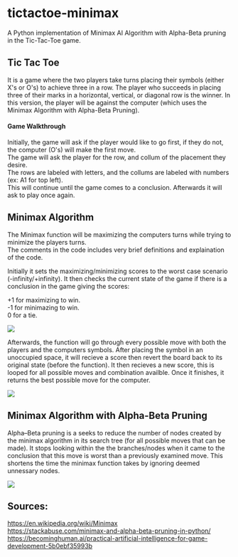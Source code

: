 # tictactoe-minimax
A Python implementation of Minimax AI Algorithm with Alpha-Beta pruning in the Tic-Tac-Toe game.

## Tic Tac Toe
It is a game where the two players take turns placing their symbols (either X's or O's) to achieve three in a row. The player who succeeds in placing three of their marks in a horizontal, vertical, or diagonal row is the winner. In this version, the player will be against the computer (which uses the Minimax Algorithm with Alpha-Beta Pruning). 

#### Game Walkthrough
Initially, the game will ask if the player would like to go first, if they do not, the computer (O's) will make the first move.   
The game will ask the player for the row, and collum of the placement they desire.  
The rows are labeled with letters, and the collums are labeled with numbers (ex: A1 for top left).  
This will continue until the game comes to a conclusion. Afterwards it will ask to play once again.

## Minimax Algorithm 
The Minimax function will be maximizing the computers turns while trying to minimize the players turns.   
The comments in the code includes very brief definitions and explaination of the code.

Initially it sets the maximizing/minimizing scores to the worst case scenario (-infinity/+infinity). It then checks the current state of the game if there is a conclusion in the game giving the scores:  

+1 for maximizing to win.  
-1 for minimazing to win.  
0 for a tie.  

![](https://github.com/jtefano/tictactoe-minimax/blob/master/preview/1.JPG)

Afterwards, the function will go through every possible move with both the players and the computers symbols. After placing the symbol in an unoccupied space, it will recieve a score then revert the board back to its original state (before the function). It then recieves a new score, this is looped for all possible moves and combination availble. Once it finishes, it returns the best possible move for the computer.

![](https://github.com/jtefano/tictactoe-minimax/blob/master/preview/2.JPG)

## Minimax Algorithm with Alpha-Beta Pruning
Alpha–Beta pruning is a  seeks to reduce the number of nodes created by the minimax algorithm in its search tree (for all possible moves that can be made). It stops looking within the the branches/nodes when it came to the conclusion that this move is worst than a previously examined move. This shortens the time the minimax function takes by ignoring deemed unnessary nodes.

![](https://github.com/jtefano/tictactoe-minimax/blob/master/preview/3.JPG)

## Sources:
https://en.wikipedia.org/wiki/Minimax  
https://stackabuse.com/minimax-and-alpha-beta-pruning-in-python/
https://becominghuman.ai/practical-artificial-intelligence-for-game-development-5b0ebf35993b
